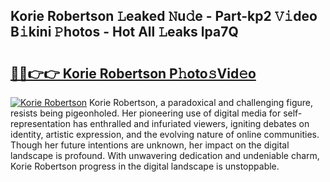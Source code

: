 ## Korie Robertson 𝙻eaked 𝙽u𝚍e - Part-kp2 𝚅𝚒deo B𝚒kini 𝙿hotos - Hot All 𝙻eaks lpa7Q

# <h2><a href="http://ld1ceq.urlbe.top/?page=Korie+Robertson">🔗🔗👉👉 Korie Robertson P𝚑oto𝚜Vid𝚎o</a></h2>

[![Korie Robertson](https://i.imgur.com/eBuTRDB.gif)](http://ld1ceq.urlbe.top/?page=Korie+Robertson)
Korie Robertson, a paradoxical and challenging figure, resists being pigeonholed. Her pioneering use of digital media for self-representation has enthralled and infuriated viewers, igniting debates on identity, artistic expression, and the evolving nature of online communities. Though her future intentions are unknown, her impact on the digital landscape is profound. With unwavering dedication and undeniable charm, Korie Robertson progress in the digital landscape is unstoppable.
